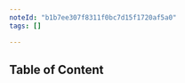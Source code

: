 ```yaml
---
noteId: "b1b7ee307f8311f0bc7d15f1720af5a0"
tags: []

---
```


## Table of Content

```{tableofcontents}
```
